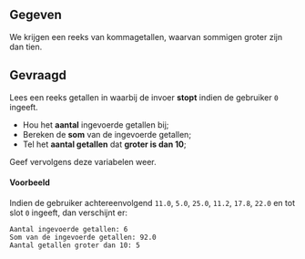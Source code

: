 ## Gegeven
We krijgen een reeks van kommagetallen, waarvan sommigen groter zijn dan tien. 

## Gevraagd

Lees een reeks getallen in waarbij de invoer **stopt** indien de gebruiker `0` ingeeft.

* Hou het **aantal** ingevoerde getallen bij;
* Bereken de **som** van de ingevoerde getallen;
* Tel het **aantal getallen** dat **groter is dan 10**;

Geef vervolgens deze variabelen weer.

#### Voorbeeld

Indien de gebruiker achtereenvolgend `11.0`, `5.0`, `25.0`, `11.2`, `17.8`, `22.0` en tot slot `0` ingeeft, dan verschijnt er:

```
Aantal ingevoerde getallen: 6
Som van de ingevoerde getallen: 92.0
Aantal getallen groter dan 10: 5
```
